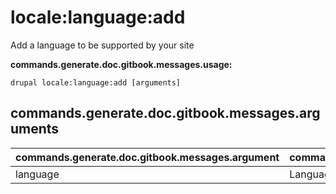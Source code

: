 # locale:language:add
Add a language to be supported by your site

**commands.generate.doc.gitbook.messages.usage:**
```
drupal locale:language:add [arguments]
```

## commands.generate.doc.gitbook.messages.arguments
commands.generate.doc.gitbook.messages.argument | commands.generate.doc.gitbook.messages.details
---------|-------------
language | Language for instance es or Spanish
